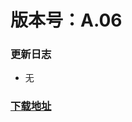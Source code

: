 # 版本号：A.06
### 更新日志
- 无

### [下载地址](https://download.c.realme.com/osupdate/RMX1971_11_OTA_0060_all_ZN8R2aFZ9e5G.ozip)

